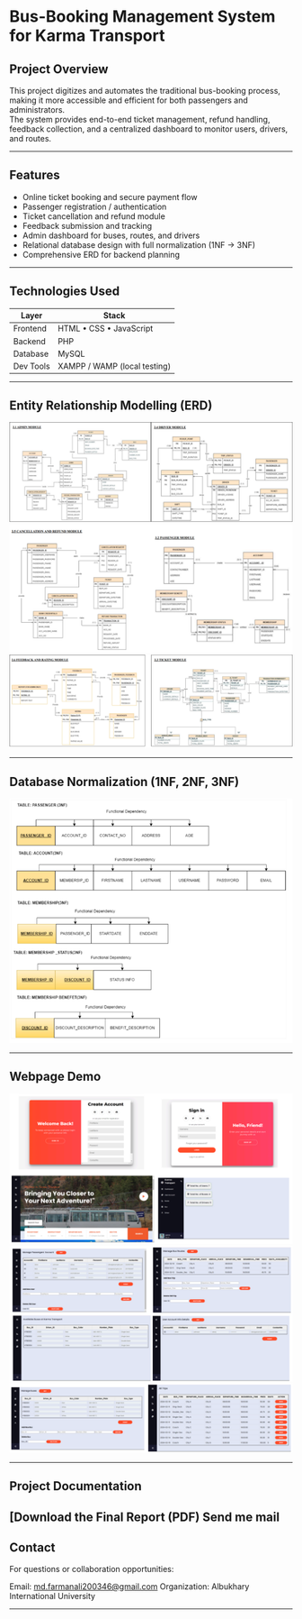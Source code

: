 # Bus-Booking Management System for Karma Transport

## Project Overview

This project digitizes and automates the traditional bus-booking process, making it more accessible and efficient for both passengers and administrators.  
The system provides end-to-end ticket management, refund handling, feedback collection, and a centralized dashboard to monitor users, drivers, and routes.

---

## Features

- Online ticket booking and secure payment flow  
- Passenger registration / authentication  
- Ticket cancellation and refund module  
- Feedback submission and tracking  
- Admin dashboard for buses, routes, and drivers  
- Relational database design with full normalization (1NF → 3NF)  
- Comprehensive ERD for backend planning  

---

## Technologies Used

| Layer      | Stack                         |
|------------|------------------------------|
| Frontend   | HTML • CSS • JavaScript      |
| Backend    | PHP                          |
| Database   | MySQL                        |
| Dev Tools  | XAMPP / WAMP (local testing) |

---

## Entity Relationship Modelling (ERD)

![Admin & Driver ERD](admin_driver.png)
![Passenger & Refund ERD](passenger_refund.png)
![Ticket Feedback ERD](ticket_feedback.png)

---

## Database Normalization (1NF, 2NF, 3NF)

![Normalization Diagram](normalization.png)

---

## Webpage Demo

![Homepage](webpage1.png)
![Booking Page](webpage2.png)
![Admin Dashboard](webpage3.png)

---

## Project Documentation

[Download the Final Report (PDF)
Send me mail
---

## Contact

For questions or collaboration opportunities:  

Email: md.farmanali200346@gmail.com
Organization: Albukhary International University 

---
